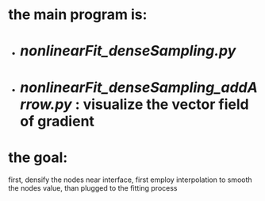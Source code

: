 # the main program is:
+ # _nonlinearFit_denseSampling.py_
+ # _nonlinearFit_denseSampling_addArrow.py_ : visualize the vector field of gradient

# the goal:
first, densify the nodes near interface, first employ interpolation to smooth the nodes value, 
than plugged to the fitting process